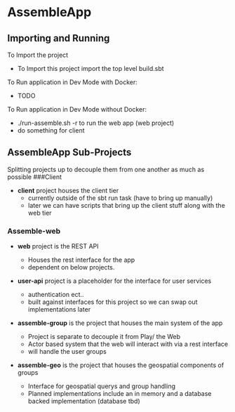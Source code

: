 # AssembleApp

## Importing and Running
To Import the project
* To Import this project import the top level build.sbt


To Run application in Dev Mode with Docker:
* TODO

To Run application in Dev Mode without Docker:
* ./run-assemble.sh -r to run the web app (web project)
* do something for client


## AssembleApp Sub-Projects
Splitting projects up to decouple them from one another as much as possible
###Client
* <b>client</b> project houses the client tier
    * currently outside of the sbt run task (have to bring up manually)
    * later we can have scripts that bring up the client stuff along with the web tier
    
### Assemble-web
* <b>web</b> project is the REST API
    * Houses the rest interface for the app
    * dependent on below projects.

* <b>user-api</b> project is a placeholder for the interface for user services
    * authentication ect..
    * built against interfaces for this project so we can swap out implementations later
    
   
* <b>assemble-group</b> is the project that houses the main system of the app

    * Project is separate to decouple it from Play/ the Web
    * Actor based system that the web will interact with via a rest interface
    * will handle the user groups
    
* <b>assemble-geo</b> is the project that houses the geospatial components of groups
    * Interface for geospatial querys and group handling
    * Planned implementations include an in memory and a database backed implementation (database tbd)
